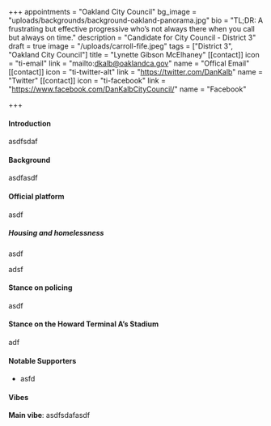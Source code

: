 +++
appointments = "Oakland City Council"
bg_image = "uploads/backgrounds/background-oakland-panorama.jpg"
bio = "TL;DR: A frustrating but effective progressive who’s not always there when you call but always on time."
description = "Candidate for City Council - District 3"
draft = true
image = "/uploads/carroll-fife.jpeg"
tags = ["District 3", "Oakland City Council"]
title = "Lynette Gibson McElhaney"
[[contact]]
icon = "ti-email"
link = "mailto:dkalb@oaklandca.gov"
name = "Offical Email"
[[contact]]
icon = "ti-twitter-alt"
link = "https://twitter.com/DanKalb"
name = "Twitter"
[[contact]]
icon = "ti-facebook"
link = "https://www.facebook.com/DanKalbCityCouncil/"
name = "Facebook"

+++
#### Introduction

asdfsdaf

#### Background

asdfasdf

#### Official platform

asdf

##### Housing and homelessness

asdf

adsf

#### Stance on policing

asdf

#### Stance on the Howard Terminal A’s Stadium

adf

#### Notable Supporters

* asfd

#### Vibes

**Main vibe**: asdfsdafasdf